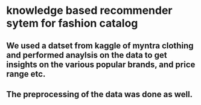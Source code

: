 # knowledge based recommender sytem for fashion catalog
## We used a datset from kaggle of myntra clothing and performed anaylsis on the data to get insights on the various popular brands, and price range etc.
## The preprocessing of the data was done as well.
